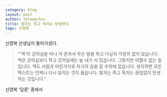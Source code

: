 ```yaml
--- 
category: blog
layout: post
author: telemachus
title: 필자는 죽고 독자는 탄생한다
tags: 신영복
--- 
```


신영복 선생님이 돌아가셨다. 

> "'책'이 강의실을 떠나 저 혼자서 무슨 말을 하고 다닐지 걱정이 없지 않습니다. 책은 강의실보다 작고 강의실에는 늘 내가 서 있습니다. 그렇지만 어쩔수 없는 일입니다. 책도 사람과 마찬가지로 자기의 길을 갈 수밖에 없습니다. 생각하면 모든 텍스트는 언제나 다시 읽히는 것이 옳습니다. 필자는 죽고 독자는 끊임없이 탄생하는 것입니다."

신영복 '담론' 중에서

